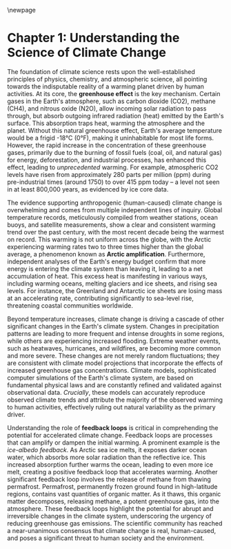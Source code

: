 \newpage

# Chapter 1: Understanding the Science of Climate Change

The foundation of climate science rests upon the well-established principles of physics, chemistry, and atmospheric science, all pointing towards the indisputable reality of a warming planet driven by human activities. At its core, the **greenhouse effect** is the key mechanism. Certain gases in the Earth's atmosphere, such as carbon dioxide (CO2), methane (CH4), and nitrous oxide (N2O), allow incoming solar radiation to pass through, but absorb outgoing infrared radiation (heat) emitted by the Earth's surface. This absorption traps heat, warming the atmosphere and the planet. Without this natural greenhouse effect, Earth's average temperature would be a frigid -18°C (0°F), making it uninhabitable for most life forms. However, the rapid increase in the concentration of these greenhouse gases, primarily due to the burning of fossil fuels (coal, oil, and natural gas) for energy, deforestation, and industrial processes, has enhanced this effect, leading to *unprecedented* warming. For example, atmospheric CO2 levels have risen from approximately 280 parts per million (ppm) during pre-industrial times (around 1750) to over 415 ppm today – a level not seen in at least 800,000 years, as evidenced by ice core data.

The evidence supporting anthropogenic (human-caused) climate change is overwhelming and comes from multiple independent lines of inquiry. Global temperature records, meticulously compiled from weather stations, ocean buoys, and satellite measurements, show a clear and consistent warming trend over the past century, with the most recent decade being the warmest on record. This warming is not uniform across the globe, with the Arctic experiencing warming rates two to three times higher than the global average, a phenomenon known as **Arctic amplification**. Furthermore, independent analyses of the Earth's energy budget confirm that more energy is entering the climate system than leaving it, leading to a net accumulation of heat. This excess heat is manifesting in various ways, including warming oceans, melting glaciers and ice sheets, and rising sea levels. For instance, the Greenland and Antarctic ice sheets are losing mass at an accelerating rate, contributing significantly to sea-level rise, threatening coastal communities worldwide.

Beyond temperature increases, climate change is driving a cascade of other significant changes in the Earth's climate system. Changes in precipitation patterns are leading to more frequent and intense droughts in some regions, while others are experiencing increased flooding. Extreme weather events, such as heatwaves, hurricanes, and wildfires, are becoming more common and more severe. These changes are not merely random fluctuations; they are consistent with climate model projections that incorporate the effects of increased greenhouse gas concentrations. Climate models, sophisticated computer simulations of the Earth's climate system, are based on fundamental physical laws and are constantly refined and validated against observational data. *Crucially*, these models can accurately reproduce observed climate trends and attribute the majority of the observed warming to human activities, effectively ruling out natural variability as the primary driver.

Understanding the role of **feedback loops** is critical in comprehending the potential for accelerated climate change. Feedback loops are processes that can amplify or dampen the initial warming. A prominent example is the *ice-albedo feedback*. As Arctic sea ice melts, it exposes darker ocean water, which absorbs more solar radiation than the reflective ice. This increased absorption further warms the ocean, leading to even more ice melt, creating a positive feedback loop that accelerates warming. Another significant feedback loop involves the release of methane from thawing permafrost. Permafrost, permanently frozen ground found in high-latitude regions, contains vast quantities of organic matter. As it thaws, this organic matter decomposes, releasing methane, a potent greenhouse gas, into the atmosphere. These feedback loops highlight the potential for abrupt and irreversible changes in the climate system, underscoring the urgency of reducing greenhouse gas emissions. The scientific community has reached a near-unanimous consensus that climate change is real, human-caused, and poses a significant threat to human society and the environment.